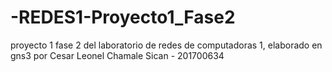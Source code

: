 # -REDES1-Proyecto1_Fase2
proyecto 1 fase 2 del laboratorio de redes de computadoras 1, elaborado en gns3 por Cesar Leonel Chamale Sican - 201700634
